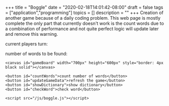 +++
title = "Boggle"
date = "2020-02-18T14:01:42-08:00"
draft = false
tags = ["application","programming"]
topics = []
description = ""
+++
Creation of another game because of a daily coding problem.
This web page is mostly complete the only part that currently doesn't work is the count words due to 
a combination of performance and not quite perfect logic will update later and remove this warning.

<!--more--> 

<div id="application">
	<p>current players turn: <span id="player"></span></p>
	<p>number of words to be found: <span id="number_of_words"></span></p>
	
	<canvas id="gameBoard" width="700px" height="600px" style="border: 4px black solid"></canvas>
	
	<button id="countWords">count number of words</button>
	<button id="updateGameData">refresh the game</button>
	<button id="showDictionary">show dictionary</button>
	<button id="checkWord">check word</button>
	
	<script src="/js/boggle.js"></script>
</div>